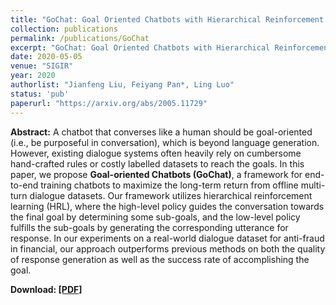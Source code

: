 ```yaml
---
title: "GoChat: Goal Oriented Chatbots with Hierarchical Reinforcement Learning"
collection: publications
permalink: /publications/GoChat
excerpt: "GoChat: Goal Oriented Chatbots with Hierarchical Reinforcement Learning"
date: 2020-05-05
venue: "SIGIR"
year: 2020
authorlist: "Jianfeng Liu, Feiyang Pan*, Ling Luo"
status: 'pub'
paperurl: "https://arxiv.org/abs/2005.11729"
---
```

**Abstract:**
A chatbot that converses like a human should be goal-oriented (i.e., be purposeful in conversation), which is beyond language generation. 
However, existing dialogue systems often heavily rely on cumbersome hand-crafted rules or costly labelled datasets to reach the goals. 
In this paper, we propose **Goal-oriented Chatbots (GoChat)**, a framework for end-to-end training chatbots to maximize the long-term return from offline multi-turn dialogue datasets.
Our framework utilizes hierarchical reinforcement learning (HRL), where the high-level policy guides the conversation towards the final goal by determining some sub-goals, and the low-level policy fulfills the sub-goals by generating the corresponding utterance for response.
In our experiments on a real-world dialogue dataset for anti-fraud in financial, our approach outperforms previous methods on both the quality of response generation as well as the success rate of accomplishing the goal. 

**Download: [[PDF]](https://arxiv.org/abs/2005.11729)**
